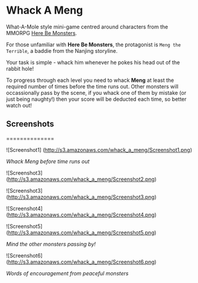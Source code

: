 Whack A Meng
============

What-A-Mole style mini-game centred around characters from the MMORPG [Here Be Monsters](http://apps.facebook.com/herebemonsters).

For those unfamiliar with **Here Be Monsters**, the protagonist is `Meng the Terrible`, a baddie from the Nanjing storyline. 

Your task is simple - whack him whenever he pokes his head out of the rabbit hole!

To progress through each level you need to whack **Meng** at least the required number of times before the time runs out. Other monsters will occassionally pass by the scene, if you whack one of them by mistake (or just being naughty!) then your score will be deducted each time, so better watch out!

## Screenshots
==============

![Screenshot1] (http://s3.amazonaws.com/whack_a_meng/Screenshot1.png)

*Whack Meng before time runs out*

![Screenshot3] (http://s3.amazonaws.com/whack_a_meng/Screenshot2.png)

![Screenshot3] (http://s3.amazonaws.com/whack_a_meng/Screenshot3.png)

![Screenshot4] (http://s3.amazonaws.com/whack_a_meng/Screenshot4.png)

![Screenshot5] (http://s3.amazonaws.com/whack_a_meng/Screenshot5.png)

*Mind the other monsters passing by!*

![Screenshot6] (http://s3.amazonaws.com/whack_a_meng/Screenshot6.png)

*Words of encouragement from peaceful monsters*
